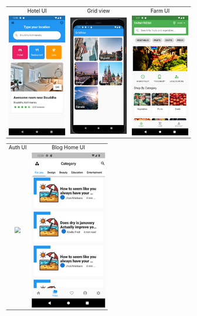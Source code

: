 <table>
  <tr>
    <td align="center">Hotel UI</td>
    <td align="center">Grid view</td>
    <td align="center">Farm UI</td>
  </tr>
  </tr>
  <tr>
    <td align="center"><img src="screenshots/img_3.png" width=200></td>
    <td align="center"><img src="screenshots/img_1.png" width=200></td>
    <td align="center"><img src="screenshots/img_2.png" width=200></td>
  </tr>
</table>
 <table>
  <tr>
    <td align="center">Auth UI</td>
    <td align="center">Blog Home UI</td>
  </tr>
  </tr>
  <tr>
    <td align="center"><img src="screenshots/auth.gif" width=200></td>
    <td align="center"><img src="screenshots/img_4.png" width=200></td>
  </tr>
</table>

